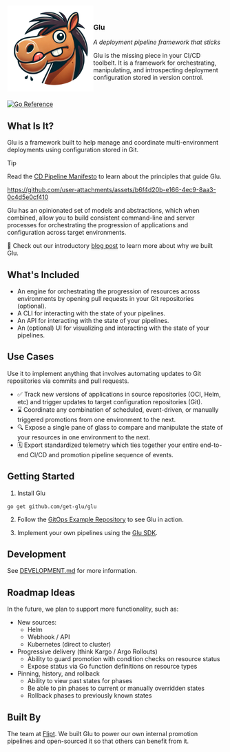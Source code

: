 <div>
  <img align="left" src="./.github/images/stu.png" alt="Stu - The Glu mascot" width="200" />
  <br>
  <h3>Glu</h3>
  <p>
    <em>
      A deployment pipeline framework that sticks
    </em>
  </p>
  <p>
    Glu is the missing piece in your CI/CD toolbelt.
    It is a framework for orchestrating, manipulating, and introspecting deployment configuration stored in version control.
  </p>
  <br>
</div>

[![Go Reference](https://pkg.go.dev/badge/github.com/get-glu/glu.svg)](https://pkg.go.dev/github.com/get-glu/glu)

## What Is It?

Glu is a framework built to help manage and coordinate multi-environment deployments using configuration stored in Git.

> [!TIP]
> Read the [CD Pipeline Manifesto](https://manifesto.getglu.dev) to learn about the principles that guide Glu.

<p align="center">

https://github.com/user-attachments/assets/b6f4d20b-e166-4ec9-8aa3-0c4d5e0cf410

</p>

Glu has an opinionated set of models and abstractions, which when combined, allow you to build consistent command-line and server processes for orchestrating the progression of applications and configuration across target environments.

📖 Check out our introductory [blog post](https://blog.flipt.io/introducing-glu/) to learn more about why we built Glu.

## What's Included

- An engine for orchestrating the progression of resources across environments by opening pull requests in your Git repositories (optional).
- A CLI for interacting with the state of your pipelines.
- An API for interacting with the state of your pipelines.
- An (optional) UI for visualizing and interacting with the state of your pipelines.

## Use Cases

Use it to implement anything that involves automating updates to Git repositories via commits and pull requests.

- ✅ Track new versions of applications in source repositories (OCI, Helm, etc) and trigger updates to target configuration repositories (Git).
- ⌛️ Coordinate any combination of scheduled, event-driven, or manually triggered promotions from one environment to the next.
- 🔍 Expose a single pane of glass to compare and manipulate the state of your resources in one environment to the next.
- 🗓️ Export standardized telemetry which ties together your entire end-to-end CI/CD and promotion pipeline sequence of events.

## Getting Started

1. Install Glu

```
go get github.com/get-glu/glu
```

2. Follow the [GitOps Example Repository](https://github.com/get-glu/gitops-example) to see Glu in action.

3. Implement your own pipelines using the [Glu SDK](https://pkg.go.dev/github.com/get-glu/glu).

## Development

See [DEVELOPMENT.md](./DEVELOPMENT.md) for more information.

## Roadmap Ideas

In the future, we plan to support more functionality, such as:

- New sources:
  - Helm
  - Webhook / API
  - Kubernetes (direct to cluster)
- Progressive delivery (think Kargo / Argo Rollouts)
  - Ability to guard promotion with condition checks on resource status
  - Expose status via Go function definitions on resource types
- Pinning, history, and rollback
  - Ability to view past states for phases
  - Be able to pin phases to current or manually overridden states
  - Rollback phases to previously known states

## Built By

The team at [Flipt](https://flipt.io). We built Glu to power our own internal promotion pipelines and open-sourced it so that others can benefit from it.
